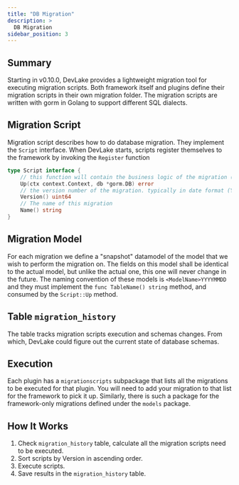 ```yaml
---
title: "DB Migration"
description: >
  DB Migration
sidebar_position: 3
---
```


## Summary
Starting in v0.10.0, DevLake provides a lightweight migration tool for executing migration scripts.
Both framework itself and plugins define their migration scripts in their own migration folder.
The migration scripts are written with gorm in Golang to support different SQL dialects.


## Migration Script
Migration script describes how to do database migration.
They implement the `Script` interface.
When DevLake starts, scripts register themselves to the framework by invoking the `Register` function

```go
type Script interface {
    // this function will contain the business logic of the migration (e.g. DDL logic)
	Up(ctx context.Context, db *gorm.DB) error
    // the version number of the migration. typically in date format (YYYYMMDDHHMMSS), e.g. 20220728000001. Migrations are executed sequentially based on this number.
	Version() uint64
	// The name of this migration
	Name() string
}
```

## Migration Model

For each migration we define a "snapshot" datamodel of the model that we wish to perform the migration on.
The fields on this model shall be identical to the actual model, but unlike the actual one, this one will
never change in the future. The naming convention of these models is `<ModelName>YYYYMMDD` and they must implement
the `func TableName() string` method, and consumed by the `Script::Up` method.

## Table `migration_history`

The table tracks migration scripts execution and schemas changes.
From which, DevLake could figure out the current state of database schemas.

## Execution

Each plugin has a `migrationscripts` subpackage that lists all the migrations to be executed for that plugin. You
will need to add your migration to that list for the framework to pick it up. Similarly, there is such a package
for the framework-only migrations defined under the `models` package.


## How It Works
1. Check `migration_history` table, calculate all the migration scripts need to be executed.
2. Sort scripts by Version in ascending order.
3. Execute scripts.
4. Save results in the `migration_history` table.
